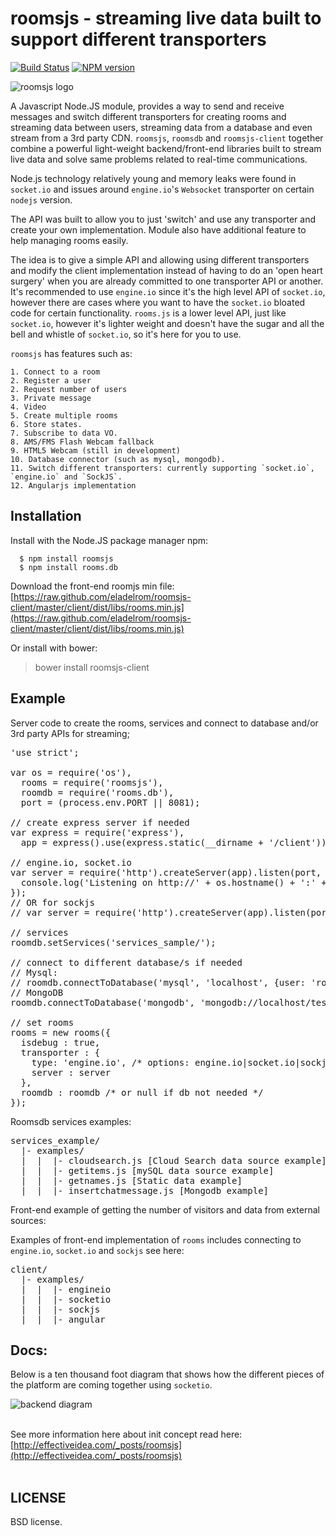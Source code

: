 # roomsjs - streaming live data built to support different transporters

[![Build Status](https://secure.travis-ci.org/eladelrom/roomsjs-client.png)](http://travis-ci.org/eladelrom/roomsjs-client)
[![NPM version](https://badge.fury.io/js/roomsjs.png)](http://badge.fury.io/js/roomsjs)

![roomsjs logo](https://raw.github.com/eladelrom/roomsjs-client/master/roomsjs-logo.png)

A Javascript Node.JS module, provides a way to send and receive messages and switch different transporters for creating rooms and streaming data between users, streaming data from a database and even stream from a 3rd party CDN.
`roomsjs`, `roomsdb` and `roomsjs-client` together combine a powerful light-weight backend/front-end libraries built to stream live data and solve same problems related to real-time communications.

Node.js technology relatively young and memory leaks were found in `socket.io` and issues around `engine.io`'s `Websocket` transporter on certain `nodejs` version.

The API was built to allow you to just 'switch' and use any transporter and create your own implementation. Module also have additional feature to help managing rooms easily.

The idea is to give a simple API and allowing using different transporters and modify the client implementation instead of having to do an 'open heart surgery' when you are already committed to one transporter API or another.
It's recommended to use `engine.io` since it's the high level API of `socket.io`, however there are cases where you want to have the `socket.io` bloated code for certain functionality.  `rooms.js` is a lower level API, just like `socket.io`, however it's lighter weight and doesn't have the sugar and all the bell and whistle of `socket.io`, so it's here for you to use.

`roomsjs` has features such as:

    1. Connect to a room
    2. Register a user
    2. Request number of users
    3. Private message
    4. Video
    5. Create multiple rooms
    6. Store states.
    7. Subscribe to data VO.
    8. AMS/FMS Flash Webcam fallback
    9. HTML5 Webcam (still in development)
    10. Database connector (such as mysql, mongodb).
    11. Switch different transporters: currently supporting `socket.io`, `engine.io` and `SockJS`.
    12. Angularjs implementation

## Installation

  Install with the Node.JS package manager npm:

      $ npm install roomsjs
      $ npm install rooms.db

Download the front-end roomjs min file:
[https://raw.github.com/eladelrom/roomsjs-client/master/client/dist/libs/rooms.min.js](https://raw.github.com/eladelrom/roomsjs-client/master/client/dist/libs/rooms.min.js)

Or install with bower:

> bower install roomsjs-client

## Example

Server code to create the rooms, services and connect to database and/or 3rd party APIs for streaming;

<pre lang="javascript">
'use strict';

var os = require('os'),
  rooms = require('roomsjs'),
  roomdb = require('rooms.db'),
  port = (process.env.PORT || 8081);

// create express server if needed
var express = require('express'),
  app = express().use(express.static(__dirname + '/client'));

// engine.io, socket.io
var server = require('http').createServer(app).listen(port, function () {
  console.log('Listening on http://' + os.hostname() + ':' + port);
});
// OR for sockjs
// var server = require('http').createServer(app).listen(port, '0.0.0.0');

// services
roomdb.setServices('services_sample/');

// connect to different database/s if needed
// Mysql:
// roomdb.connectToDatabase('mysql', 'localhost', {user: 'root', password: ''});
// MongoDB
roomdb.connectToDatabase('mongodb', 'mongodb://localhost/test', {});

// set rooms
rooms = new rooms({
  isdebug : true,
  transporter : {
    type: 'engine.io', /* options: engine.io|socket.io|sockjs */
    server : server
  },
  roomdb : roomdb /* or null if db not needed */
});
</pre>

Roomsdb services examples:

<pre>
services_example/
  |- examples/
  |  |  |- cloudsearch.js [Cloud Search data source example]
  |  |  |- getitems.js [mySQL data source example]
  |  |  |- getnames.js [Static data example]
  |  |  |- insertchatmessage.js [Mongodb example]
</pre>

Front-end example of getting the number of visitors and data from external sources:

Examples of front-end implementation of `rooms` includes connecting to `engine.io`, `socket.io` and `sockjs` see here:

<pre>
client/
  |- examples/
  |  |  |- engineio
  |  |  |- socketio
  |  |  |- sockjs
  |  |  |- angular
</pre>

## Docs:

Below is a ten thousand foot diagram that shows how the different pieces of the platform are coming together using `socketio`.

![backend diagram](https://raw.github.com/eladelrom/poet/ei-pages/effectiveidea/public/images/roomsjs-diagram1.png)
<br><br>

See more information here about init concept read here: [http://effectiveidea.com/_posts/roomsjs](http://effectiveidea.com/_posts/roomsjs)
<br><br>

## LICENSE

BSD license.

